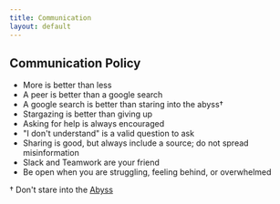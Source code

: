 ```yaml
---
title: Communication
layout: default
---
```


## Communication Policy

* More is better than less
* A peer is better than a google search
* A google search is better than staring into the abyss†
* Stargazing is better than giving up
* Asking for help is always encouraged
* "I don't understand" is a valid question to ask
* Sharing is good, but always include a source; do not spread misinformation
* Slack and Teamwork are your friend
* Be open when you are struggling, feeling behind, or overwhelmed

† Don't stare into the [Abyss](http://blog.8thlight.com/justin-herrick/2012/09/18/adapting-to-change.html)
